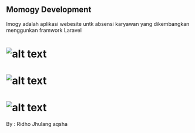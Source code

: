 ## Momogy Development

Imogy adalah aplikasi webesite untk absensi karyawan yang dikembangkan menggunkan framwork Laravel

# ![alt text](https://ridho-jhulang.imgbb.com/)
# ![alt text](https://ibb.co/zXzwDV0)
# ![alt text](https://ibb.co/yhrJzXH)

By : Ridho Jhulang aqsha
